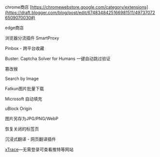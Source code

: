 chrome商店 [https://chromewebstore.google.com/category/extensions](https://draft.blogger.com/blog/post/edit/6748348425166981511/497370726509070030#)

edge商店



浏览器分流插件 SmartProxy


Pinbox - 跨平台收藏

Buster: Captcha Solver for Humans 一键自动跳过验证

篡改猴

Search by Image

Fatkun图片批量下载

Microsoft 自动填充

uBlock Origin

图片另存为JPG/PNG/WebP

恢复关闭的标签页

沉浸式翻译 - 网页翻译插件 

[xTrace](https://draft.blogger.com/blog/post/edit/6748348425166981511/497370726509070030#)—无需登录可查看推特等网站